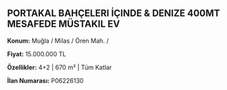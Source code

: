 ## PORTAKAL BAHÇELERI İÇINDE & DENIZE 400MT MESAFEDE MÜSTAKIL EV

**Konum:** Muğla / Milas / Ören Mah. /

**Fiyat:** 15.000.000 TL

**Özellikler:** 4+2 | 670 m² | Tüm Katlar

**İlan Numarası:** P06226130
